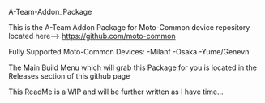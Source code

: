 A-Team-Addon_Package

This is the A-Team Addon Package for Moto-Common device repository located here-->  https://github.com/moto-common

Fully Supported Moto-Common Devices: -Milanf -Osaka -Yume/Genevn

The Main Build Menu which will grab this Package for you is located in the Releases section of this github page

This ReadMe is a WIP and will be further written as I have time...
